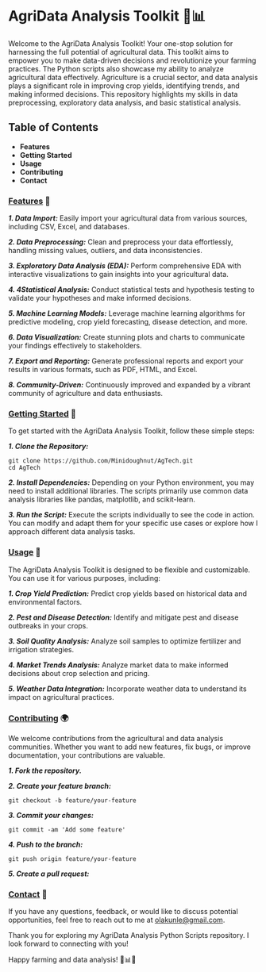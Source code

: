 # AgriData Analysis Toolkit 🌾📊
Welcome to the AgriData Analysis Toolkit! Your one-stop solution for harnessing the full potential of agricultural data. This toolkit aims to empower you to make data-driven decisions and revolutionize your farming practices. The Python scripts also showcase my ability to analyze agricultural data effectively. Agriculture is a crucial sector, and data analysis plays a significant role in improving crop yields, identifying trends, and making informed decisions. This repository highlights my skills in data preprocessing, exploratory data analysis, and basic statistical analysis.

## Table of Contents
* **Features**
* **Getting Started**
* **Usage**
* **Contributing**
* **Contact**


### <ins>Features</ins> 🚀
***1. Data Import:*** Easily import your agricultural data from various sources, including CSV, Excel, and databases.

***2. Data Preprocessing:*** Clean and preprocess your data effortlessly, handling missing values, outliers, and data inconsistencies.

***3. Exploratory Data Analysis (EDA):*** Perform comprehensive EDA with interactive visualizations to gain insights into your agricultural data.

***4. 4Statistical Analysis:*** Conduct statistical tests and hypothesis testing to validate your hypotheses and make informed decisions.

***5. Machine Learning Models:*** Leverage machine learning algorithms for predictive modeling, crop yield forecasting, disease detection, and more.

***6. Data Visualization:*** Create stunning plots and charts to communicate your findings effectively to stakeholders.

***7. Export and Reporting:*** Generate professional reports and export your results in various formats, such as PDF, HTML, and Excel.

***8. Community-Driven:*** Continuously improved and expanded by a vibrant community of agriculture and data enthusiasts.


### <ins>Getting Started</ins> 🌱
To get started with the AgriData Analysis Toolkit, follow these simple steps:

***1. Clone the Repository:***
```
git clone https://github.com/Minidoughnut/AgTech.git
cd AgTech
```

***2. Install Dependencies:***
Depending on your Python environment, you may need to install additional libraries. The scripts primarily use common data analysis libraries like pandas, matplotlib, and scikit-learn.

***3. Run the Script:***
Execute the scripts individually to see the code in action. You can modify and adapt them for your specific use cases or explore how I approach different data analysis tasks.


### <ins>Usage</ins> 🌾
The AgriData Analysis Toolkit is designed to be flexible and customizable. You can use it for various purposes, including:

***1. Crop Yield Prediction:*** Predict crop yields based on historical data and environmental factors.

***2. Pest and Disease Detection:*** Identify and mitigate pest and disease outbreaks in your crops.

***3. Soil Quality Analysis:*** Analyze soil samples to optimize fertilizer and irrigation strategies.

***4. Market Trends Analysis:*** Analyze market data to make informed decisions about crop selection and pricing.

***5. Weather Data Integration:*** Incorporate weather data to understand its impact on agricultural practices.


### <ins>Contributing</ins> 🌍
We welcome contributions from the agricultural and data analysis communities. Whether you want to add new features, fix bugs, or improve documentation, your contributions are valuable.

***1. Fork the repository.***

***2. Create your feature branch:***
```
git checkout -b feature/your-feature
```
***3. Commit your changes:*** 
```
git commit -am 'Add some feature'
```
***4. Push to the branch:*** 
```
git push origin feature/your-feature
```
***5. Create a pull request:***

### <ins>Contact</ins> 📧
If you have any questions, feedback, or would like to discuss potential opportunities, feel free to reach out to me at olakunle@gmail.com.

Thank you for exploring my AgriData Analysis Python Scripts repository. I look forward to connecting with you!

Happy farming and data analysis! 🌾📊🚜
